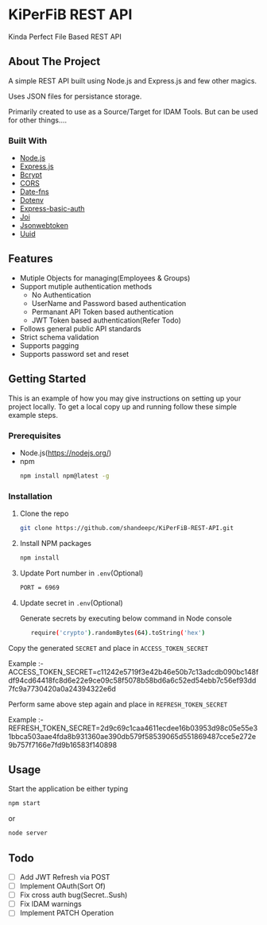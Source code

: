 # KiPerFiB REST API
Kinda Perfect File Based REST API

## About The Project

A simple REST API built using Node.js and Express.js and few other magics.

Uses JSON files for persistance storage.

Primarily created to use as a Source/Target for IDAM Tools. But can be used for other things....

### Built With

* [Node.js](https://nodejs.org/)
* [Express.js](https://expressjs.com/)
* [Bcrypt](https://www.npmjs.com/package/bcrypt)
* [CORS](https://www.npmjs.com/package/cors)
* [Date-fns](https://www.npmjs.com/package/date-fns)
* [Dotenv](https://www.npmjs.com/package/dotenv)
* [Express-basic-auth](https://www.npmjs.com/package/express-basic-auth)
* [Joi](https://www.npmjs.com/package/joi)
* [Jsonwebtoken](https://www.npmjs.com/package/jsonwebtoken)
* [Uuid](https://www.npmjs.com/package/uuid)

## Features

* Mutiple Objects for managing(Employees & Groups)
* Support mutiple authentication methods
    * No Authentication
    * UserName and Password based authentication
    * Permanant API Token based authentication
    * JWT Token based authentication(Refer Todo)
* Follows general public API standards
* Strict schema validation
* Supports pagging
* Supports password set and reset

## Getting Started

This is an example of how you may give instructions on setting up your project locally.
To get a local copy up and running follow these simple example steps.

### Prerequisites

* Node.js(https://nodejs.org/)
* npm
  ```sh
  npm install npm@latest -g
  ```

### Installation

1. Clone the repo
   ```sh
   git clone https://github.com/shandeepc/KiPerFiB-REST-API.git
   ```
3. Install NPM packages
   ```sh
   npm install
   ```
4. Update Port number in `.env`(Optional)
   ```sh
   PORT = 6969
   ```
5.  Update secret in `.env`(Optional)
      
      Generate secrets by executing below command in Node console
      ```sh
         require('crypto').randomBytes(64).toString('hex')
      ```
   Copy the generated `SECRET` and place in `ACCESS_TOKEN_SECRET`
   
   Example :-
   ACCESS_TOKEN_SECRET=c11242e5719f3e42b46e50b7c13adcdb090bc148fdf94cd64418fc8d6e22e9ce09c58f5078b58bd6a6c52ed54ebb7c56ef93dd7fc9a7730420a0a24394322e6d
    
   Perform same above step again and place in `REFRESH_TOKEN_SECRET`
   
   Example :-
   REFRESH_TOKEN_SECRET=2d9c69c1caa4611ecdee16b03953d98c05e55e31bbca503aae4fda8b931360ae390db579f58539065d551869487cce5e272e9b757f7166e7fd9b16583f140898

## Usage

Start the application be either typing
   ```sh
   npm start
   ```
or
   ```sh
   node server
   ```

## Todo

- [ ] Add JWT Refresh via POST
- [ ] Implement OAuth(Sort Of)
- [ ] Fix cross auth bug(Secret..Sush)
- [ ] Fix IDAM warnings
- [ ] Implement PATCH Operation
